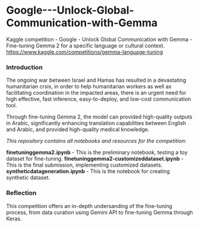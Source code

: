 # Google---Unlock-Global-Communication-with-Gemma
Kaggle competition - Google - Unlock Global Communication with Gemma - Fine-tuning Gemma 2 for a specific language or cultural context.
https://www.kaggle.com/competitions/gemma-language-tuning

### Introduction
The ongoing war between Israel and Hamas has resulted in a devastating humanitarian crsis, in order to help humanitarian workers as well as facilitating coordination in the impacted areas, 
there is an urgent need for high effective, fast inference, easy-to-deploy, and low-cost communication tool.

Through fine-tuning Gemma 2, the model can provided high-quality outputs in Arabic, significantly enhancing translation capabilities between English and Arabic,
and provided high-quality medical knowledge.

*This repository contains all notebooks and resources for the competition:*

**finetuninggemma2.ipynb** - This is the preliminary notebook, testing a toy dataset for fine-tuning.
**finetuninggemma2-customizeddataset.ipynb** - This is the final submission, implementing customized datasets.
**syntheticdatageneration.ipynb** - This is the notebook for creating synthetic dataset.

### Reflection
This competition offers an in-depth undersanding of the fine-tuning process, from data curation using Gemini API to fine-tuning Gemma through Keras. 
